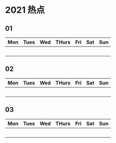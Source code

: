 # 2021 热点

## 01

| Mon | Tues | Wed | THurs | Fri | Sat | Sun |
|:---:|:---:|:---:|:---:|:---:|:---:|:---:|
| []() | []() | []() | []() | []() | []() | []() |
| []() | []() | []() | []() | []() | []() | []() |
| []() | []() | []() | []() | []() | []() | []() |
| []() | []() | []() | []() | []() | []() | []() |
| []() | []() | []() | []() | []() | []() | []() |

## 02

| Mon | Tues | Wed | THurs | Fri | Sat | Sun |
|:---:|:---:|:---:|:---:|:---:|:---:|:---:|
| []() | []() | []() | []() | []() | []() | []() |
| []() | []() | []() | []() | []() | []() | []() |
| []() | []() | []() | []() | []() | []() | []() |
| []() | []() | []() | []() | []() | []() | []() |
| []() | []() | []() | []() | []() | []() | []() |

## 03

| Mon | Tues | Wed | THurs | Fri | Sat | Sun |
|:---:|:---:|:---:|:---:|:---:|:---:|:---:|
| []() | []() | []() | []() | []() | []() | []() |
| []() | []() | []() | []() | []() | []() | []() |
| []() | []() | []() | []() | []() | []() | []() |
| []() | []() | []() | []() | []() | []() | []() |
| []() | []() | []() | []() | []() | []() | []() |

